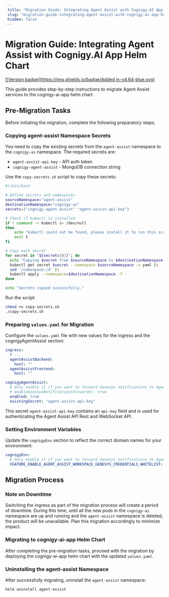 ```yaml
---
 title: "Migration Guide: Integrating Agent Assist with Cognigy.AI App Helm Chart" 
 slug: "migration-guide-integrating-agent-assist-with-cognigy-ai-app-helm-chart" 
 hidden: false 
---
```


# Migration Guide: Integrating Agent Assist with Cognigy.AI App Helm Chart

[![Version badge](https://img.shields.io/badge/Added in-v4.64-blue.svg)](../../../release-notes/4.64.md)

This guide provides step-by-step instructions to migrate Agent Assist services to the cognigy-ai-app helm chart.

## Pre-Migration Tasks

Before initiating the migration, complete the following preparatory steps.

### Copying agent-assist Namespace Secrets

You need to copy the existing secrets from the `agent-assist` namespace to the `cognigy-ai` namespace. The required secrets are:

- `agent-assist-api-key` - API auth token
- `cognigy-agent-assist` - MongoDB connection string

Use the `copy-secrets.sh` script to copy these secrets:

```bash
#!/bin/bash

# Define secrets and namespaces
sourceNamespace="agent-assist"
destinationNamespace="cognigy-ai"
secrets=("cognigy-agent-assist" "agent-assist-api-key")

# Check if kubectl is installed
if ! command -v kubectl &> /dev/null
then
    echo "kubectl could not be found, please install it to run this script."
    exit 1
fi

# Copy each secret
for secret in "${secrets[@]}"; do
  echo "Copying $secret from $sourceNamespace to $destinationNamespace..."
  kubectl get secret $secret --namespace $sourceNamespace -o yaml |\
  sed '/namespace:/d' |\
  kubectl apply --namespace=$destinationNamespace -f -
done

echo "Secrets copied successfully."
```

Run the script:

```bash
chmod +x copy-secrets.sh
./copy-secrets.sh
```

### Preparing `values.yaml` for Migration

Configure the `values.yaml` file with new values for the ingress and the cognigyAgentAssist section:

```yaml
ingress:
  # ...
  agentAssistBackend:
    host: ""
  agentAssistFrontend:
    host: ""

cognigyAgentAssist:
  # Only enable it if you want to forward Genesys notifications to Agent Assist,
  # enableGenesysNotificationsForwarder: true
  enabled: true
  existingSecret: "agent-assist-api-key"
```

This secret `agent-assist-api-key` contains an `api-key` field and is used for authenticating the Agent Assist API Rest and WebSocket API.

### Setting Environment Variables

Update the `cognigyEnv` section to reflect the correct domain names for your environment:

```yaml
cognigyEnv:
  # Only enable it if you want to forward Genesys notifications to Agent Assist,
  FEATURE_ENABLE_AGENT_ASSIST_WORKSPACE_GENESYS_CREDENTIALS_WHITELIST: "*"
```

## Migration Process

### Note on Downtime

Switching the ingress as part of the migration process will create a period of downtime. During this time, until all the new pods in the `cognigy-ai` namespace are up and running and the `agent-assist` namespace is deleted, the product will be unavailable. Plan this migration accordingly to minimize impact.

### Migrating to cognigy-ai-app Helm Chart

After completing the pre-migration tasks, proceed with the migration by deploying the cognigy-ai-app helm chart with the updated `values.yaml`.

### Uninstalling the agent-assist Namespace

After successfully migrating, uninstall the `agent-assist` namespace:

```bash
helm uninstall agent-assist
```
